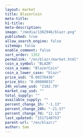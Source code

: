 ```yaml
---
layout: market
title: BlazerCoin
meta-title: 
h1-title: 
meta-description: 
image: "/media/1382946/blazr.png"
published: true
allow_search_engine: false
sitemap: false
enable_comment: false
sort_order: 1352
permalink: "/en/blazr/market.html"
coin_a_symbol: "BLAZR"
coin_a_name: "BlazerCoin"
coin_a_lower_case: "blazr"
price_usd: "0.00376436"
price_btc: "0.00000032"
24h_volume_usd: "2182.79"
market_cap_usd: ""
total_supply: ""
available_supply: ""
percent_change_1h: "-1.13"
percent_change_24h: "-21.57"
percent_change_7d: "12.13"
last_updated: "1517140753"
parent-url: "/en/blazr/"
author: Sam
---
```


